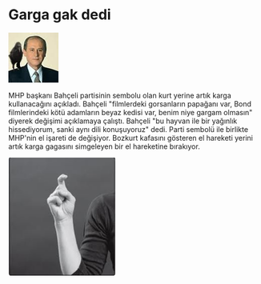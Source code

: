 # Garga gak dedi

![](ahceli-gak.jpeg)

MHP başkanı Bahçeli partisinin sembolu olan kurt yerine artık karga kullanacağını açıkladı. Bahçeli "filmlerdeki gorsanların papağanı var, Bond filmlerindeki kötü adamların beyaz kedisi var, benim niye gargam olmasın" diyerek değişimi açıklamaya çalıştı. Bahçeli "bu hayvan ile bir yağınlık hissediyorum, sanki aynı dili konuşuyoruz" dedi. Parti sembolü ile birlikte MHP'nin el işareti de değişiyor. Bozkurt kafasını gösteren el hareketi yerini artık karga gagasını simgeleyen bir el hareketine bırakıyor.       

![](index3.jpeg)
